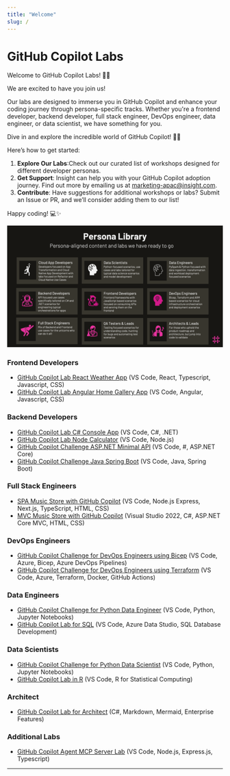 ```yaml
---
title: "Welcome"
slug: /
---
```


# GitHub Copilot Labs

Welcome to GitHub Copilot Labs! 🎉🚀

We are excited to have you join us!

Our labs are designed to immerse you in GitHub Copilot and enhance your coding journey through persona-specific tracks.
Whether you're a frontend developer, backend developer, full stack engineer, DevOps engineer, data engineer, or data scientist, we have something for you.

Dive in and explore the incredible world of GitHub Copilot! 🌟🤖

Here’s how to get started:

1. **Explore Our Labs**:Check out our curated list of workshops designed for different developer personas.
2. **Get Support**: Insight can help you with your GitHub Copilot adoption journey. Find out more by emailing us at [marketing-apac@insight.com](mailto:marketing-apac@insight.com?Subject=GitHub%20Copilot%20Adoption%20Help).
3. **Contribute**: Have suggestions for additional workshops or labs? Submit an Issue or PR, and we’ll consider adding them to our list!

Happy coding! 💻✨

![image](./images/gitHub-copilot-adoption-personas.png)

### Frontend Developers

- [GitHub Copilot Lab React Weather App](https://github.com/GitHub-Insight-ANZ-Lab/copilot-lab-weather-app-react) (VS Code, React, Typescript, Javascript, CSS)
- [GitHub Copilot Lab Angular Home Gallery App](https://github.com/GitHub-Insight-ANZ-Lab/copilot-lab-home-gallery-angular) (VS Code, Angular, Javascript, CSS)

### Backend Developers

- [GitHub Copilot Lab C# Console App](https://github.com/GitHub-Insight-ANZ-Lab/copilot-lab-music-store-csharp-console) (VS Code, C#, .NET)
- [GitHub Copilot Lab Node Calculator](https://github.com/GitHub-Insight-ANZ-Lab/copilot-node-calculator) (VS Code, Node.js)
- [GitHub Copilot Challenge ASP.NET Minimal API](https://github.com/GitHub-Insight-ANZ-Lab/copilot-challenge-minimal-api-csharp) (VS Code, #, ASP.NET Core)
- [GitHub Copilot Challenge Java Spring Boot](https://github.com/GitHub-Insight-ANZ-Lab/copilot-challenge-java-spring-boot) (VS Code, Java, Spring Boot)

### Full Stack Engineers

- [SPA Music Store with GitHub Copilot](https://github.com/GitHub-Insight-ANZ-Lab/copilot-lab-music-store-typescript) (VS Code, Node.js Express, Next.js, TypeScript, HTML,
  CSS)
- [MVC Music Store with GitHub Copilot](https://github.com/GitHub-Insight-ANZ-Lab/copilot-lab-music-store-csharp) (Visual Studio 2022, C#, ASP.NET Core MVC, HTML, CSS)

### DevOps Engineers

- [GitHub Copilot Challenge for DevOps Engineers using Bicep](https://github.com/GitHub-Insight-ANZ-Lab/copilot-challenge-devops-bicep) (VS Code, Azure, Bicep, Azure DevOps Pipelines)
- [GitHub Copilot Challenge for DevOps Engineers using Terraform](https://github.com/GitHub-Insight-ANZ-Lab/copilot-challenge-devops-terraform) (VS Code, Azure, Terraform, Docker, GitHub Actions)

### Data Engineers

- [GitHub Copilot Challenge for Python Data Engineer](https://github.com/GitHub-Insight-ANZ-Lab/copilot-challenge-data-engineer-python) (VS Code, Python, Jupyter Notebooks)
- [GitHub Copilot Lab for SQL](https://github.com/GitHub-Insight-ANZ-Lab/copilot-lab-sql) (VS Code, Azure Data Studio, SQL Database Development)

### Data Scientists

- [GitHub Copilot Challenge for Python Data Scientist](https://github.com/GitHub-Insight-ANZ-Lab/copilot-challenge-data-scientist-python) (VS Code, Python, Jupyter Notebooks)
- [GitHub Copilot Lab in R](https://github.com/GitHub-Insight-ANZ-Lab/copilot-lab-r) (VS Code, R for Statistical Computing)

### Architect

- [GitHub Copilot Lab for Architect](https://github.com/GitHub-Insight-ANZ-Lab/copilot-lab-architect-mermaid-markdown) (C#, Markdown, Mermaid, Enterprise Features)

### Additional Labs

- [GitHub Copilot Agent MCP Server Lab](https://github.com/GitHub-Insight-ANZ-Lab/copilot-lab-mcp-server) (VS Code, Node.js, Express.js, Typescript)
---
